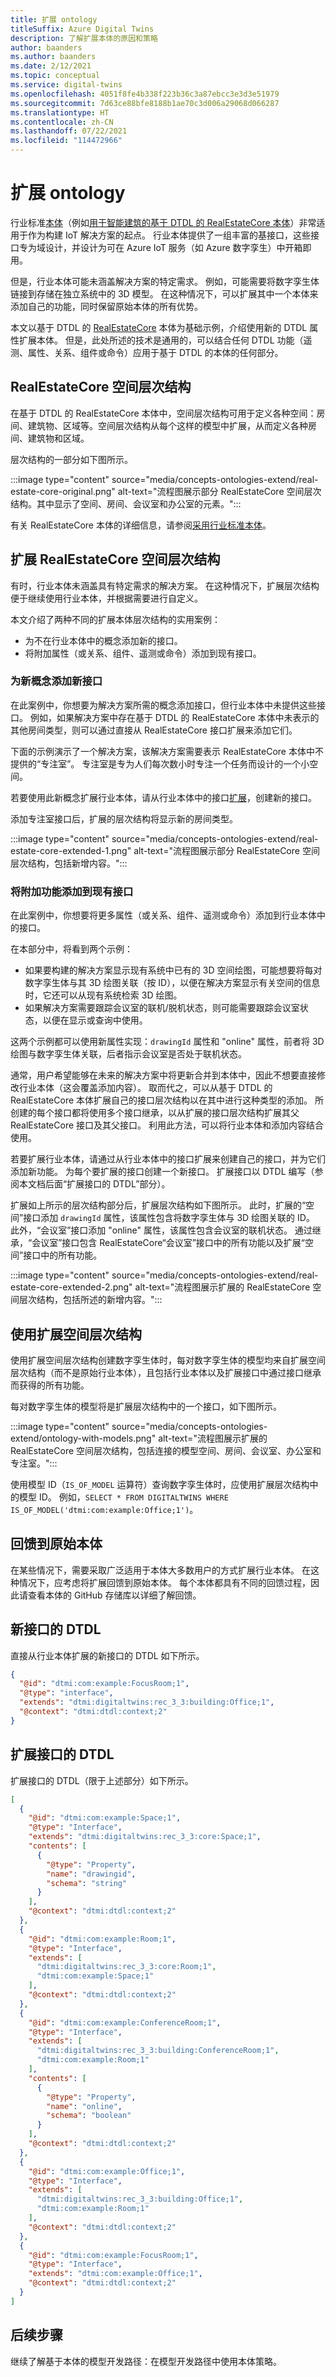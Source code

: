```yaml
---
title: 扩展 ontology
titleSuffix: Azure Digital Twins
description: 了解扩展本体的原因和策略
author: baanders
ms.author: baanders
ms.date: 2/12/2021
ms.topic: conceptual
ms.service: digital-twins
ms.openlocfilehash: 4051f8fe4b338f223b36c3a87ebcc3e3d3e51979
ms.sourcegitcommit: 7d63ce88bfe8188b1ae70c3d006a29068d066287
ms.translationtype: HT
ms.contentlocale: zh-CN
ms.lasthandoff: 07/22/2021
ms.locfileid: "114472966"
---
```

# <a name="extending-ontologies"></a>扩展 ontology 

行业标准[本体](concepts-ontologies.md)（例如[用于智能建筑的基于 DTDL 的 RealEstateCore 本体](https://github.com/Azure/opendigitaltwins-building)）非常适用于作为构建 IoT 解决方案的起点。 行业本体提供了一组丰富的基接口，这些接口专为域设计，并设计为可在 Azure IoT 服务（如 Azure 数字孪生）中开箱即用。 

但是，行业本体可能未涵盖解决方案的特定需求。 例如，可能需要将数字孪生体链接到存储在独立系统中的 3D 模型。 在这种情况下，可以扩展其中一个本体来添加自己的功能，同时保留原始本体的所有优势。

本文以基于 DTDL 的 [RealEstateCore](https://www.realestatecore.io/) 本体为基础示例，介绍使用新的 DTDL 属性扩展本体。 但是，此处所述的技术是通用的，可以结合任何 DTDL 功能（遥测、属性、关系、组件或命令）应用于基于 DTDL 的本体的任何部分。 

## <a name="realestatecore-space-hierarchy"></a>RealEstateCore 空间层次结构 

在基于 DTDL 的 RealEstateCore 本体中，空间层次结构可用于定义各种空间：房间、建筑物、区域等。空间层次结构从每个这样的模型中扩展，从而定义各种房间、建筑物和区域。 

层次结构的一部分如下图所示。 

:::image type="content" source="media/concepts-ontologies-extend/real-estate-core-original.png" alt-text="流程图展示部分 RealEstateCore 空间层次结构。其中显示了空间、房间、会议室和办公室的元素。"::: 

有关 RealEstateCore 本体的详细信息，请参阅[采用行业标准本体](concepts-ontologies-adopt.md#realestatecore-smart-building-ontology)。

## <a name="extending-the-realestatecore-space-hierarchy"></a>扩展 RealEstateCore 空间层次结构 

有时，行业本体未涵盖具有特定需求的解决方案。 在这种情况下，扩展层次结构便于继续使用行业本体，并根据需要进行自定义。 

本文介绍了两种不同的扩展本体层次结构的实用案例： 

* 为不在行业本体中的概念添加新的接口。 
* 将附加属性（或关系、组件、遥测或命令）添加到现有接口。

### <a name="add-new-interfaces-for-new-concepts"></a>为新概念添加新接口 

在此案例中，你想要为解决方案所需的概念添加接口，但行业本体中未提供这些接口。 例如，如果解决方案中存在基于 DTDL 的 RealEstateCore 本体中未表示的其他房间类型，则可以通过直接从 RealEstateCore 接口扩展来添加它们。 

下面的示例演示了一个解决方案，该解决方案需要表示 RealEstateCore 本体中不提供的“专注室”。 专注室是专为人们每次数小时专注一个任务而设计的一个小空间。 

若要使用此新概念扩展行业本体，请从行业本体中的接口[扩展](concepts-models.md#model-inheritance)，创建新的接口。 

添加专注室接口后，扩展的层次结构将显示新的房间类型。 

:::image type="content" source="media/concepts-ontologies-extend/real-estate-core-extended-1.png" alt-text="流程图展示部分 RealEstateCore 空间层次结构，包括新增内容。"::: 

### <a name="add-additional-capabilities-to-existing-interfaces"></a>将附加功能添加到现有接口 

在此案例中，你想要将更多属性（或关系、组件、遥测或命令）添加到行业本体中的接口。

在本部分中，将看到两个示例： 
* 如果要构建的解决方案显示现有系统中已有的 3D 空间绘图，可能想要将每对数字孪生体与其 3D 绘图关联（按 ID），以便在解决方案显示有关空间的信息时，它还可以从现有系统检索 3D 绘图。 
* 如果解决方案需要跟踪会议室的联机/脱机状态，则可能需要跟踪会议室状态，以便在显示或查询中使用。 

这两个示例都可以使用新属性实现：`drawingId` 属性和 "online" 属性，前者将 3D 绘图与数字孪生体关联，后者指示会议室是否处于联机状态。 

通常，用户希望能够在未来的解决方案中将更新合并到本体中，因此不想要直接修改行业本体（这会覆盖添加内容）。 取而代之，可以从基于 DTDL 的 RealEstateCore 本体扩展自己的接口层次结构以在其中进行这种类型的添加。 所创建的每个接口都将使用多个接口继承，以从扩展的接口层次结构扩展其父 RealEstateCore 接口及其父接口。 利用此方法，可以将行业本体和添加内容结合使用。 

若要扩展行业本体，请通过从行业本体中的接口扩展来创建自己的接口，并为它们添加新功能。 为每个要扩展的接口创建一个新接口。 扩展接口以 DTDL 编写（参阅本文档后面“扩展接口的 DTDL”部分）。 

扩展如上所示的层次结构部分后，扩展层次结构如下图所示。 此时，扩展的“空间”接口添加 `drawingId` 属性，该属性包含将数字孪生体与 3D 绘图关联的 ID。 此外，“会议室”接口添加 "online" 属性，该属性包含会议室的联机状态。 通过继承，“会议室”接口包含 RealEstateCore“会议室”接口中的所有功能以及扩展“空间”接口中的所有功能。 

:::image type="content" source="media/concepts-ontologies-extend/real-estate-core-extended-2.png" alt-text="流程图展示扩展的 RealEstateCore 空间层次结构，包括所述的新增内容。"::: 

## <a name="using-the-extended-space-hierarchy"></a>使用扩展空间层次结构 

使用扩展空间层次结构创建数字孪生体时，每对数字孪生体的模型均来自扩展空间层次结构（而不是原始行业本体），且包括行业本体以及扩展接口中通过接口继承而获得的所有功能。

每对数字孪生体的模型将是扩展层次结构中的一个接口，如下图所示。 
 
:::image type="content" source="media/concepts-ontologies-extend/ontology-with-models.png" alt-text="流程图展示扩展的 RealEstateCore 空间层次结构，包括连接的模型空间、房间、会议室、办公室和专注室。"::: 

使用模型 ID（`IS_OF_MODEL` 运算符）查询数字孪生体时，应使用扩展层次结构中的模型 ID。 例如，`SELECT * FROM DIGITALTWINS WHERE IS_OF_MODEL('dtmi:com:example:Office;1')`。 

## <a name="contributing-back-to-the-original-ontology"></a>回馈到原始本体 

在某些情况下，需要采取广泛适用于本体大多数用户的方式扩展行业本体。 在这种情况下，应考虑将扩展回馈到原始本体。 每个本体都具有不同的回馈过程，因此请查看本体的 GitHub 存储库以详细了解回馈。 

## <a name="dtdl-for-new-interfaces"></a>新接口的 DTDL 

直接从行业本体扩展的新接口的 DTDL 如下所示。 

```json
{
  "@id": "dtmi:com:example:FocusRoom;1", 
  "@type": "interface", 
  "extends": "dtmi:digitaltwins:rec_3_3:building:Office;1", 
  "@context": "dtmi:dtdl:context;2" 
} 
```

## <a name="dtdl-for-extended-interfaces"></a>扩展接口的 DTDL 

扩展接口的 DTDL（限于上述部分）如下所示。 

```json
[
  {
    "@id": "dtmi:com:example:Space;1",
    "@type": "Interface",
    "extends": "dtmi:digitaltwins:rec_3_3:core:Space;1",
    "contents": [
      {
        "@type": "Property",
        "name": "drawingid",
        "schema": "string"
      }
    ],
    "@context": "dtmi:dtdl:context;2"
  },
  {
    "@id": "dtmi:com:example:Room;1",
    "@type": "Interface",
    "extends": [
      "dtmi:digitaltwins:rec_3_3:core:Room;1",
      "dtmi:com:example:Space;1"
    ],
    "@context": "dtmi:dtdl:context;2"
  },
  {
    "@id": "dtmi:com:example:ConferenceRoom;1",
    "@type": "Interface",
    "extends": [
      "dtmi:digitaltwins:rec_3_3:building:ConferenceRoom;1",
      "dtmi:com:example:Room;1"
    ],
    "contents": [
      {
        "@type": "Property",
        "name": "online",
        "schema": "boolean"
      }
    ],
    "@context": "dtmi:dtdl:context;2"
  },
  {
    "@id": "dtmi:com:example:Office;1",
    "@type": "Interface",
    "extends": [
      "dtmi:digitaltwins:rec_3_3:building:Office;1", 
      "dtmi:com:example:Room;1" 
    ],
    "@context": "dtmi:dtdl:context;2" 
  }, 
  {
    "@id": "dtmi:com:example:FocusRoom;1", 
    "@type": "Interface", 
    "extends": "dtmi:com:example:Office;1", 
    "@context": "dtmi:dtdl:context;2" 
  }
]
``` 

## <a name="next-steps"></a>后续步骤

继续了解基于本体的模型开发路径：在模型开发路径中使用本体策略。